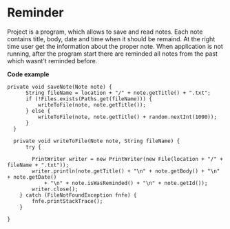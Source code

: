 # Reminder

Project is a program, which allows to save and read notes. Each note contains title, body, date and time when it should be remaind. 
At the right time user get the information about the proper note. When application is not running, after the program start there are reminded all notes from the past which wasnt't reminded before.

<b>Code example</b>
  
    private void saveNote(Note note) {
          String fileName = location + "/" + note.getTitle() + ".txt";
          if (!Files.exists(Paths.get(fileName))) {
              writeToFile(note, note.getTitle());
          } else {
              writeToFile(note, note.getTitle() + random.nextInt(1000));
          }
      }

      private void writeToFile(Note note, String fileName) {
          try {

            PrintWriter writer = new PrintWriter(new File(location + "/" + fileName + ".txt"));
            writer.println(note.getTitle() + "\n" + note.getBody() + "\n" + note.getDate()
                + "\n" + note.isWasReminded() + "\n" + note.getId());
            writer.close();
        } catch (FileNotFoundException fnfe) {
            fnfe.printStackTrace();
        }

    }
